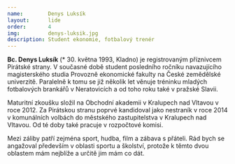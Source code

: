 ```yaml
---
name:        Denys Luksík
layout:      lide
order:       4
img:         denys-luksik.jpg
description: Student ekonomie, fotbalový trenér
---
```


**Bc. Denys Luksík** (* 30. května 1993, Kladno) je registrovaným příznivcem Pirátské strany. V současné době student posledního ročníku navazujícího magisterského studia Provozně ekonomické fakulty na České zemědělské univerzitě. Paralelně k tomu se již několik let věnuje tréninku mladých fotbalových brankářů v Neratovicích a od toho roku také v pražské Slavii.

Maturitní zkoušku složil na Obchodní akademii v Kralupech nad Vltavou v roce 2012.
Za Pirátskou stranu poprvé kandidoval jako nestraník v roce 2014 v komunálních volbách do městského zastupitelstva v Kralupech nad Vltavou. Od té doby také pracuje v rozpočtové komisi.

Mezi záliby patří zejména sport, hudba, film a zábava s přáteli.
Rád bych se angažoval především v oblasti sportu a školství, protože k těmto dvou oblastem mám nejblíže a určitě jim mám co dát.
